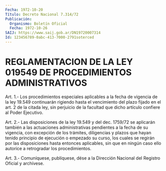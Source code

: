 ```yaml
---
Fecha: 1972-10-20
Título: Decreto Nacional 7.314/72
Publicación:
  Organismo: Boletín Oficial
  Fecha: 1972-10-26
SAIJ: https://www.saij.gob.ar/DN19720007314
Id: 123456789-0abc-413-7000-2791soterced
---
```

# REGLAMENTACION DE LA LEY 019549 DE PROCEDIMIENTOS ADMINISTRATIVOS

<a id="1"></a>
Art. 1.- Los procedimientos especiales aplicables a la fecha de vigencia de la ley 19.549 continuarán rigiendo hasta el vencimiento  del  plazo  fijado  en el art. 2 de la citada ley, sin perjuicio  de  la facultad que dicho  artículo  confiere  al  Poder Ejecutivo.

<a id="2"></a>
Art. 2.- Las disposiciones de la ley 19.549 y del dec. 1759/72 se aplicarán  también  a las actuaciones administrativas pendientes a  la  fecha  de  su  vigencia,  con  excepción  de  los  trámites, diligencias y plazos que  hayan  tenido  principio  de  ejecución o empezado  su  curso,  los  cuales  se regirán por las disposiciones hasta entonces aplicables, sin que en  ningún  caso ello autorice a retrogradar los procedimientos.

<a id="3"></a>
Art. 3.- Comuníquese, publíquese, dése a la Dirección Nacional del Registro Oficial y archívese.